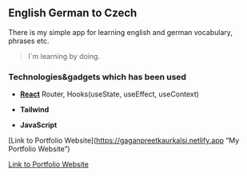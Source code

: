 
## English German to Czech

There is my simple app for learning english and german vocabulary, phrases etc.

>I´m learning by doing.

### Technologies&gadgets which has been used

 * **[React](https://reactjs.org/docs/getting-started.html "Here we go")**
  Router, Hooks(useState, useEffect, useContext)

 * **Tailwind**

 * **JavaScript**
 
 [Link to Portfolio Website](https://gaganpreetkaurkalsi.netlify.app “My Portfolio Website”)

 [Link to Portfolio Website](https://gaganpreetkaurkalsi.netlify.app/)